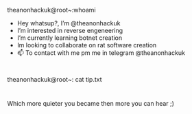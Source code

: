 theanonhackuk@root~:whoami
-  Hey whatsup?, I’m @theanonhackuk
-  I’m interested in reverse engeneering
-  I’m currently learning botnet creation
-  Im looking to collaborate on rat software creation
- 📫 To contact with me pm me in telegram @theanonhackuk

<!---
theanonhackuk/theanonhackuk is a ✨ special ✨ repository because its `README.md` (this file) appears on your GitHub profile.
You can click the Preview link to take a look at your changes.
--->
#
theanonhackuk@root~: cat tip.txt
#
Which more quieter you became then more you can hear ;)
